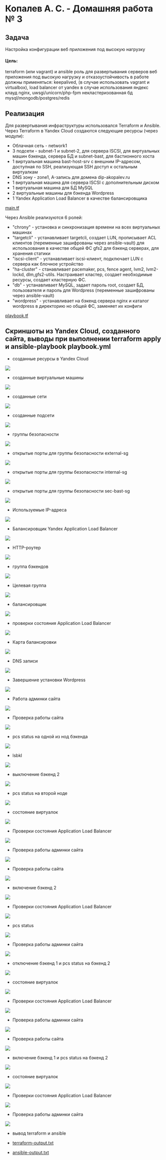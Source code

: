 #  Копалев А. С. - Домашняя работа № 3

## Задача
Настройка конфигурации веб приложения под высокую нагрузку
#### Цель:
terraform (или vagrant) и ansible роль для развертывания серверов веб приложения под высокую нагрузку и отказоустойчивость
в работе должны применяться:
keepalived, (в случае использовать vagrant и virtualbox), load balancer от yandex в случае использования яндекс клауд
nginx,
uwsgi/unicorn/php-fpm
некластеризованная бд mysql/mongodb/postgres/redis
## Реализация
Для развертывания инфраструктуры использовался Terraform и Ansible.
Через Terraform в Yandex Cloud создаются следующие ресурсы (через модули):
- Облачная сеть - network1
- 3 подсети - subnet-1 и subnet-2, для сервера ISCSI, для виртуальных машин бэкенда, сервера БД и subnet-bast, для бастионного хоста
- 1 виртуальная машина bast-host-srv с внешним IP-адресом, доступная по SSH, реализующая SSH доступ к остальным виртуалкам
- DNS зону - zone1, A-запись для домена dip-akopalev.ru
- 1 виртуальная машина для сервера ISCSI с дополнительным диском
- 1 виртуальная машина для БД MySQL
- 2 виртуальные машины для бэкенда Wordpress
- 1 Yandex Application Load Balancer в качестве балансировщика

[main.tf](./main.tf)

Через Ansible реализуются 6 ролей:
 - "chrony" - установка и синхронизация времени на всех виртуальных машинах
 - "targetcli" - устанавливает targetcli, создает LUN, прописывает ACL клиентов (переменные зашифрованы через ansible-vault) для использования в качестве общей ФС gfs2 для бэкенд серверах, для хранения статики
 - "iscsi-client" - устанавливает iscsi-клиент, подключает LUN с сервера как блочное устройство 
 - "ha-cluster" - станавливает pacemaker, pcs, fence agent, lvm2, lvm2-lockd, dlm,gfs2-utils. Настраивает кластер, создает необходимые ресурсы, создает кластерную ФС.
 - "db" - устанавливает MySQL, задает пароль root, создает БД, пользователя и пароль для Wordpress (переменные зашифрованы через ansible-vault)
 - "wordpress" - устанавливает на бэкенд сервера nginx и каталог wordpress в директорию но общей ФС, заменяет их конфиги


[playbook.tf](./ansible/playbook.yml)

## Скриншоты из Yandex Cloud, созданного сайта, выводы при выполнении terraform apply и ansible-playbook playbook.yml

- созданные ресурсы в Yandex Cloud
  
![](files/pic/1.png)

- созданные виртуальные машины
  
![](files/pic/2.png)

- созданные сети
  
![](files/pic/3.png)

- созданные подсети
  
![](files/pic/4.png)

- группы безопасности
  
![](files/pic/5.png)

- открытые порты для группы безопасности external-sg

![](files/pic/6.png)

- открытые порты для группы безопасности internal-sg

![](files/pic/7.png)

- открытые порты для группы безопасности sec-bast-sg

![](files/pic/8.png)

- Используемые IP-адреса

![](files/pic/9.png)

- Балансировщик Yandex Application Load Balancer

![](files/pic/10.png)

- HTTP-роутер

![](files/pic/11.png)

- группа бэкендов

![](files/pic/12.png)

- Целевая группа

![](files/pic/13.png)

- балансировщик

![](files/pic/14.png)

- проверки состояния Application Load Balancer

![](files/pic/15.png)

- Карта балансировки

![](files/pic/16.png)

- DNS записи

![](files/pic/17.png)

- Завершение установки Wordpress

![](files/pic/18.png)

- Работа админки сайта

![](files/pic/19.png)

- Проверка работы сайта

![](files/pic/20.png)

- pcs status на одной из нод бэкенда

![](files/pic/21.png)

- lsbkl

![](files/pic/22.png)

- выключение бэкенд 2

![](files/pic/23.png)

- pcs status на второй ноде

![](files/pic/24.png)

- состояние виртуалок

![](files/pic/25.png)

- Проверки состояния Application Load Balancer

![](files/pic/26.png)

- Проверка работы админки сайта

![](files/pic/27.png)

- Проверка работы сайта

![](files/pic/28.png)

- включение бэкенд 2

![](files/pic/29.png)

- Проверки состояния Application Load Balancer

![](files/pic/30.png)

- pcs status

![](files/pic/31.png)

- Проверка работы админки сайта

![](files/pic/32.png)

- отключение бэкенд 1 и pcs status на бэкенд 2

![](files/pic/33.png)

- состояние виртуалок

![](files/pic/34.png)

- Проверки состояния Application Load Balancer

![](files/pic/35.png)

- Проверка работы админки сайта

![](files/pic/36.png)

- Проверка работы сайта

![](files/pic/37.png)

- включение бэкенд 1 и pcs status на бэкенд 2

![](files/pic/38.png)

- состояние виртуалок

![](files/pic/39.png)

- Проверки состояния Application Load Balancer

![](files/pic/40.png)

- Проверка работы админки сайта

![](files/pic/41.png)

- вывод terraform и ansible
  
- [terraform-output.txt](files/terraform-output.txt)
  
- [ansible-output.txt](files/ansible-output.txt)